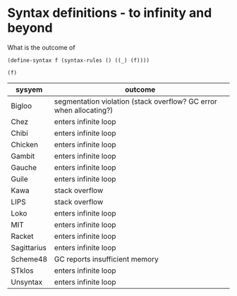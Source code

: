 # Syntax definitions - to infinity and beyond

What is the outcome of

```
(define-syntax f (syntax-rules () ((_) (f))))

(f)
```

| sysyem   | outcome |
|---|---|
| Bigloo      | segmentation violation (stack overflow? GC error when allocating?) |
| Chez        | enters infinite loop |
| Chibi       | enters infinite loop |
| Chicken     | enters infinite loop |
| Gambit      | enters infinite loop |
| Gauche      | enters infinite loop |
| Guile       | enters infinite loop |
| Kawa        | stack overflow |
| LIPS        | stack overflow |
| Loko        | enters infinite loop |
| MIT         | enters infinite loop |
| Racket      | enters infinite loop |
| Sagittarius | enters infinite loop |
| Scheme48    | GC reports insufficient memory |
| STklos      | enters infinite loop |
| Unsyntax    | enters infinite loop |
